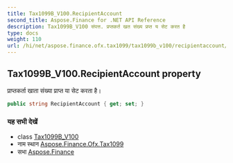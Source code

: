 ```yaml
---
title: Tax1099B_V100.RecipientAccount
second_title: Aspose.Finance for .NET API Reference
description: Tax1099B_V100 संपत्त. प्रप्तकर्त खत संख्य प्रप्त य सेट करत है
type: docs
weight: 110
url: /hi/net/aspose.finance.ofx.tax1099/tax1099b_v100/recipientaccount/
---
```

## Tax1099B_V100.RecipientAccount property

प्राप्तकर्ता खाता संख्या प्राप्त या सेट करता है।

```csharp
public string RecipientAccount { get; set; }
```

### यह सभी देखें

* class [Tax1099B_V100](../)
* नाम स्थान [Aspose.Finance.Ofx.Tax1099](../../tax1099b_v100/)
* सभा [Aspose.Finance](../../../)


